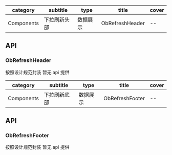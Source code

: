 | category| subtitle| type | title | cover |
| --- | --- | --- | --- | --- |
| Components | 下拉刷新头部 | 数据展示  | ObRefreshHeader | -- | 

## API

### ObRefreshHeader

按照设计规范封装 暂无 api 提供

| category| subtitle| type | title | cover |
| --- | --- | --- | --- | --- |
| Components | 下拉刷新底部 | 数据展示  | ObRefreshFooter | -- | 

## API

### ObRefreshFooter

按照设计规范封装 暂无 api 提供